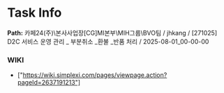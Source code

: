 # Task Info

**Path:** 카페24(주)\본사사업장\[CG]MI본부\MIH그룹\BVO팀 / jhkang / [271025] D2C 서비스 운영 관리 _ 부분취소 _환불 _반품 처리 / 2025-08-01_00-00-00

### WIKI
- ["https://wiki.simplexi.com/pages/viewpage.action?pageId=2637191213"]

